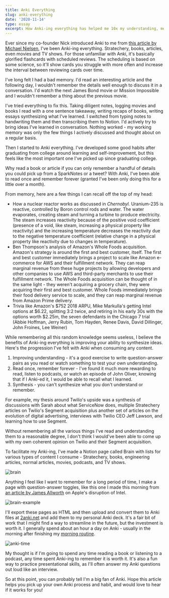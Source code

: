 ```yaml
---
title: Anki Everything
slug: anki-everything
date: '2020-11-14'
type: essay
excerpt: How Anki-ing everything has helped me 10x my understanding, memory, and synthesis of ideas from books, articles, movies, and TV shows.
---
```

Ever since my co-founder Nick introduced Anki to me from [this article by Michael Nielsen](http://augmentingcognition.com/ltm.html), I've been Anki-ing everything. Stratechery, books, articles, even movies and TV shows. For those unfamiliar with Anki, it's basically glorified flashcards with scheduled reviews. The scheduling is based on some science, so it'll show cards you struggle with more often and increase the interval between reviewing cards over time.

I've long felt I had a bad memory. I'd read an interesting article and the following day, I wouldn't remember the details well enough to discuss it in a conversation. I'd watch the next James Bond movie or Mission Impossible and I wouldn't remember a thing about the previous movie.

I've tried everything to fix this. Taking diligent notes, logging movies and books I read with a one sentence takeaway, writing recaps of books, writing essays synthesizing what I've learned. I switched from typing notes to handwriting them and then transcribing them to Notion. I'd actively try to bring ideas I've learned in conversation. Nothing worked - my working memory was only the few things I actively discussed and thought about on a regular basis.

Then I started to Anki everything. I've developed some good habits after graduating from college around learning and self-improvement, but this feels like the most important one I've picked up since graduating college.

Why read a book or article if you can only remember a handful of details you could pick up from a SparkNotes or a tweet? With Anki, I've been able to read once and remember forever (granted I've been only doing this for a little over a month).

From memory, here are a few things I can recall off the top of my head:

- How a nuclear reactor works as discussed in *Chernobyl.* Uranium-235 is reactive, controlled by Boron control rods and water. The water evaporates, creating steam and turning a turbine to produce electricity. The steam increases reactivity because of the positive void coefficient (presence of a void, like steam, increasing a physical property like reactivity) and the increasing temperature decreases the reactivity due to the negative temperature coefficient (relative change in a physical property like reactivity due to changes in temperature).
- Ben Thompson's analysis of Amazon's Whole Foods acquisition. Amazon's strategy is around the first and best customer, itself. The first and best customer immediately brings a project to scale like Amazon e-commerce for AWS and their fulfillment network. They can reap marginal revenue from these huge projects by allowing developers and other companies to use AWS and third-party merchants to use their fulfillment network. The Whole Foods acquisition can be thought of in the same light - they weren't acquiring a grocery chain, they were acquiring their first and best customer. Whole Foods immediately brings their food delivery service to scale, and they can reap marginal revenue from Amazon Prime delivery.
- Trivia like Amazon's $752 2018 ARPU, Mike Markulla's getting Intel options at $6.22, splitting 3:2 twice, and retiring in his early 30s with the options worth $2.25m, the seven defendants in the Chicago 7 trial (Abbie Hoffman, Jerry Rubin, Tom Hayden, Renee Davis, David Dillinger, John Froines, Lee Weiner)

While remembering all this random knowledge seems useless, I believe the benefits of Anki-ing everything is improving your ability to synthesize ideas. Here's the progression I've felt with Anki when consuming any content.

1. Improving understanding - it's a good exercise to write question-answer pairs as you read or watch something to test your own understanding.
2. Read once, remember forever - I've found it much more rewarding to read, listen to podcasts, or watch an episode of John Oliver, knowing that if I Anki-ed it, I would be able to recall what I learned.
3. Synthesis - you can't synthesize what you don't understand or remember.

For example, my thesis around Twilio's upside was a synthesis of discussions with Sarah about what ServiceNow does, multiple Stratechery articles on Twilio's Segment acquisition plus another set of articles on the evolution of digital advertising, interviews with Twilio CEO Jeff Lawson, and learning how to use Segment.

Without remembering all the various things I've read and understanding them to a reasonable degree, I don't think I would've been able to come up with my own coherent opinion on Twilio and their Segment acquisition.

To facilitate my Anki-ing, I've made a Notion page called Brain with lists for various types of content I consume - Stratechery, books, engineering articles, normal articles, movies, podcasts, and TV shows.

![brain](/blog/anki-everything/brain.png)

Anything I feel like I want to remember for a long period of time, I make a page with question-answer toggles, like this one I made this morning from [an article by James Allworth](https://jamesallworth.medium.com/intels-disruption-is-now-complete-d4fa771f0f2c) on Apple's disruption of Intel.

![brain-example](/blog/anki-everything/brain-example.png)

I'll export these pages as HTML and then upload and convert them to Anki files at [2anki.net](https://2anki.net) and add them to my personal Anki deck. It's a fair bit of work that I might find a way to streamline in the future, but the investment is worth it. I generally spend about an hour a day on Anki - usually in the morning after finishing my [morning routine](https://kevinarifin.com/tb/61).

![anki-time](/blog/anki-everything/anki-time.png)

My thought is if I'm going to spend any time reading a book or listening to a podcast, any time spent Anki-ing to remember it is worth it. It's also a fun way to practice presentational skills, as I'll often answer my Anki questions out loud like an interview.

So at this point, you can probably tell I'm a big fan of Anki. Hope this article helps you pick up your own Anki process and habit, and would love to hear if it works for you!